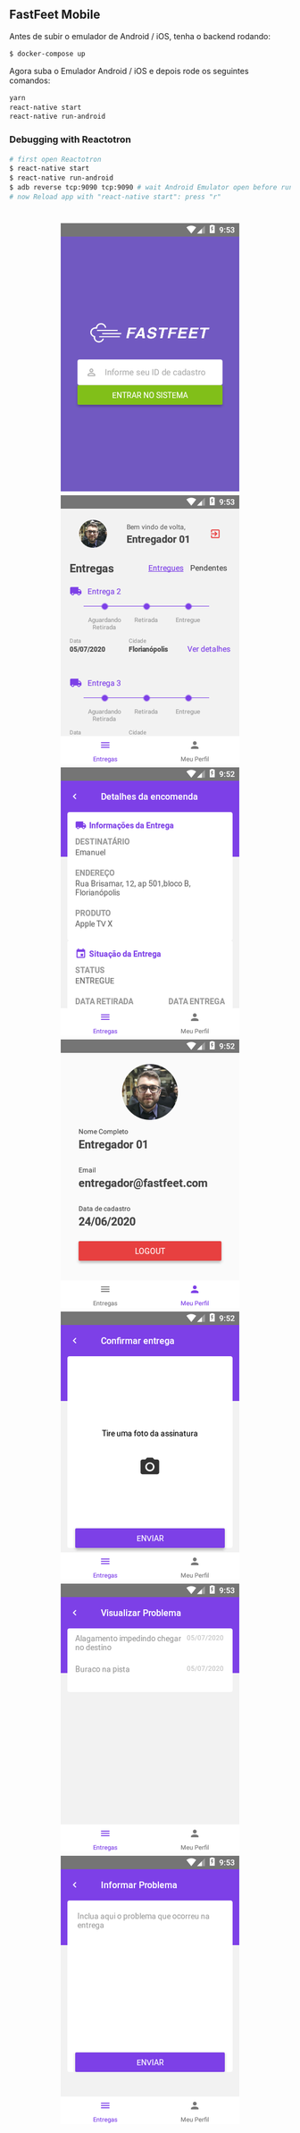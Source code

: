 ## FastFeet Mobile

Antes de subir o emulador de Android / iOS, tenha o backend rodando:
```sh
$ docker-compose up
```

Agora suba o Emulador Android / iOS e depois rode os seguintes comandos:

```sh
yarn
react-native start
react-native run-android
```

### Debugging with Reactotron
```sh
# first open Reactotron
$ react-native start
$ react-native run-android
$ adb reverse tcp:9090 tcp:9090 # wait Android Emulator open before run this command
# now Reload app with "react-native start": press "r"
```

<h1 align="center">
  <img src=".github/mobile/login.png" />
  <img src=".github/mobile/deliveries.png" />
  <img src=".github/mobile/details.png" />
  <img src=".github/mobile/perfil.png" />
  <img src=".github/mobile/confirm.png" />
  <img src=".github/mobile/problems.png" />
  <img src=".github/mobile/new_problem.png" />
</h1>
